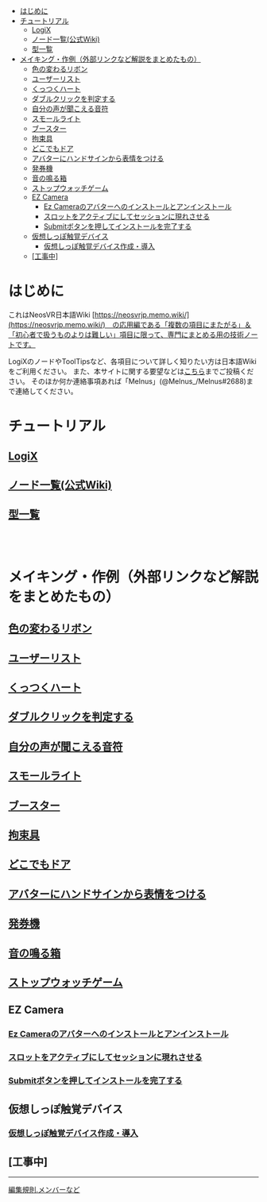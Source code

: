 - [はじめに](#はじめに)
- [チュートリアル](#チュートリアル)
  - [LogiX](#logix)
  - [ノード一覧(公式Wiki)](#ノード一覧公式wiki)
  - [型一覧](#型一覧)
- [メイキング・作例（外部リンクなど解説をまとめたもの）](#メイキング作例外部リンクなど解説をまとめたもの)
  - [色の変わるリボン](#色の変わるリボン)
  - [ユーザーリスト](#ユーザーリスト)
  - [くっつくハート](#くっつくハート)
  - [ダブルクリックを判定する](#ダブルクリックを判定する)
  - [自分の声が聞こえる音符](#自分の声が聞こえる音符)
  - [スモールライト](#スモールライト)
  - [ブースター](#ブースター)
  - [拘束具](#拘束具)
  - [どこでもドア](#どこでもドア)
  - [アバターにハンドサインから表情をつける](#アバターにハンドサインから表情をつける)
  - [発券機](#発券機)
  - [音の鳴る箱](#音の鳴る箱)
  - [ストップウォッチゲーム](#ストップウォッチゲーム)
  - [EZ Camera](#ez-camera)
    - [Ez Cameraのアバターへのインストールとアンインストール](#ez-cameraのアバターへのインストールとアンインストール)
    - [スロットをアクティブにしてセッションに現れさせる](#スロットをアクティブにしてセッションに現れさせる)
    - [Submitボタンを押してインストールを完了する](#submitボタンを押してインストールを完了する)
  - [仮想しっぽ触覚デバイス](#仮想しっぽ触覚デバイス)
    - [仮想しっぽ触覚デバイス作成・導入](#仮想しっぽ触覚デバイス作成導入)
  - [[工事中]](#工事中)


# はじめに


これはNeosVR日本語Wiki [https://neosvrjp.memo.wiki/](https://neosvrjp.memo.wiki/)　の応用編である「複数の項目にまたがる」＆「初心者で扱うものよりは難しい」項目に限って、専門にまとめる用の技術ノートです。

LogiXのノードやToolTipsなど、各項目について詳しく知りたい方は日本語Wikiをご利用ください。
また、本サイトに関する要望などは[こちら](https://github.com/LogiX-Educational-Institute/NeosVRJP-Techbook/issues/35)までご投稿ください。
そのほか何か連絡事項あれば「Melnus」(@Melnus_/Melnus#2688)まで連絡してください。
  
  
  
# チュートリアル 
  
## [LogiX](tutorial/logix.md)  
     
## [ノード一覧(公式Wiki)](https://wiki.neos.com/LogiX/ja) 

## [型一覧](tutorial/datatype.md)



<br>
<br>

# メイキング・作例（外部リンクなど解説をまとめたもの）
## [色の変わるリボン](examples/ColorChangingRibbon.md)  
 
## [ユーザーリスト](examples/UserList.md)  
  
## [くっつくハート](examples/GluedHeart.md)  
 
## [ダブルクリックを判定する](examples/DoubleClick.md)  

## [自分の声が聞こえる音符](examples/VoiceRef.md)

## [スモールライト](examples/SmallLight.md)

## [ブースター](examples/Booster.md)

## [拘束具](/examples/Restraint.md)

## [どこでもドア](/examples/AnywayDoor.md)

## [アバターにハンドサインから表情をつける](/examples/AvatarEmotion.md)

## [発券機](/examples/TicketingMachine.md)

## [音の鳴る箱](/examples/BoxWithSound.md)

## [ストップウォッチゲーム](/examples/StopWatchGame.md)
  
## EZ Camera
### [Ez Cameraのアバターへのインストールとアンインストール](examples/EzCameraInstallUninstall.md)  
 
### [スロットをアクティブにしてセッションに現れさせる](examples/SetSlotActiveSelf.md)  
  
### [Submitボタンを押してインストールを完了する](examples/EzCameraSubmit.md)  


## 仮想しっぽ触覚デバイス
### [仮想しっぽ触覚デバイス作成・導入](examples/VirtualTailSystem.md)


## [工事中]
  
  
----
[編集規則.メンバーなど](docs/contributings.md)



